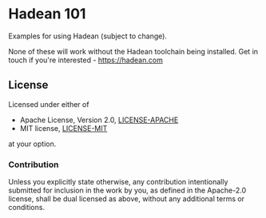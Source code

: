 # Hadean 101

Examples for using Hadean (subject to change).

None of these will work without the Hadean toolchain being installed.
Get in touch if you're interested - https://hadean.com

## License

Licensed under either of

 * Apache License, Version 2.0, [LICENSE-APACHE](LICENSE-APACHE.txt)
 * MIT license, [LICENSE-MIT](LICENSE-MIT.txt)

at your option.

### Contribution

Unless you explicitly state otherwise, any contribution intentionally submitted for inclusion in the work by you, as defined in the Apache-2.0 license, shall be dual licensed as above, without any additional terms or conditions.
